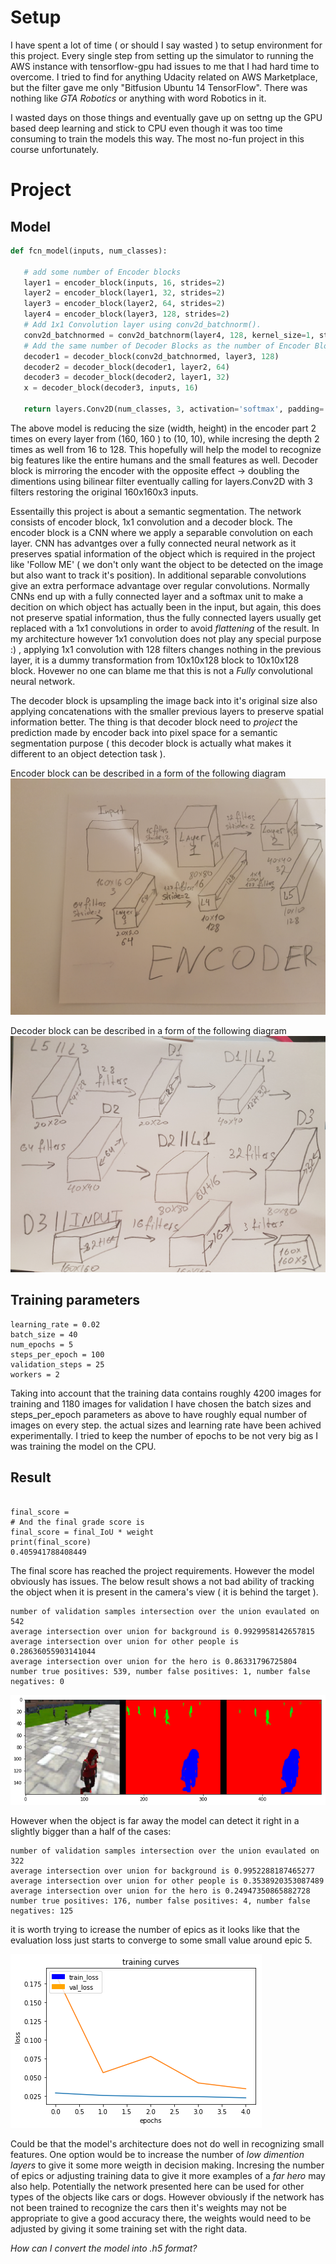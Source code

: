  # Setup
I have spent a lot of time ( or should I say wasted ) to setup environment for this project. Every single step from setting up 
the simulator to running the AWS instance with tensorflow-gpu had issues to me that I had hard time to overcome. I tried to find for anything Udacity related on AWS Marketplace, but the filter gave me only "Bitfusion Ubuntu 14 TensorFlow". There was nothing like *GTA Robotics* or anything with word Robotics in it.

I wasted days on those things and eventually  gave up on settng up the GPU based deep learning and  stick to CPU even though it was too time consuming to train the models this way. The most no-fun project in this course unfortunately.  

# Project
 ## Model
 
 ```python
 def fcn_model(inputs, num_classes):
    
    # add some number of Encoder blocks
    layer1 = encoder_block(inputs, 16, strides=2)
    layer2 = encoder_block(layer1, 32, strides=2)
    layer3 = encoder_block(layer2, 64, strides=2)    
    layer4 = encoder_block(layer3, 128, strides=2)    
    # Add 1x1 Convolution layer using conv2d_batchnorm().
    conv2d_batchnormed = conv2d_batchnorm(layer4, 128, kernel_size=1, strides=1)
    # Add the same number of Decoder Blocks as the number of Encoder Blocks
    decoder1 = decoder_block(conv2d_batchnormed, layer3, 128)
    decoder2 = decoder_block(decoder1, layer2, 64)
    decoder3 = decoder_block(decoder2, layer1, 32)
    x = decoder_block(decoder3, inputs, 16)
    
    return layers.Conv2D(num_classes, 3, activation='softmax', padding='same')(x)
 ```
 
 The above model is reducing the size (width, height) in the encoder part 2 times on every layer from (160, 160 ) to (10, 10), while incresing the depth 2 times as well from 16 to 128. This hopefully will help the model to recognize big features like the entire humans and the small features as well.  Decoder block is mirroring the encoder with the opposite effect -> doubling the dimentions using bilinear filter eventually calling for layers.Conv2D with 3 filters restoring the original 160x160x3 inputs.
 
Essentailly this project is about a semantic segmentation. The network consists of encoder block, 1x1 convolution and a decoder block. The encoder block is a CNN where we apply a separable convolution on each layer. CNN has advantges over a fully connected neural network as it preserves spatial information of the object which is required in the project like 'Follow ME' ( we don't only want the object to be detected on the image but also want to track it's position). In additional separable convolutions give an extra performace advantage over regular convolutions. Normally CNNs end up with a  fully connected layer and a softmax unit to make a decition on which object has actually been in the input, but again, this does not preserve spatial information, thus the fully connected layers usually get replaced with a 1x1 convolutions in order to avoid _flattening_ of the result. In my architecture however 1x1 convolution does not play any special purpose :) , applying 1x1 convolution with 128 filters changes nothing in the previous layer, it is a dummy transformation from 10x10x128 block to 10x10x128 block. Hovewer no one can blame me that this is not a *Fully* convolutional neural network.

The decoder block is upsampling the image back into it's original size also applying concatenations with the smaller previous layers to preserve spatial information better. The thing is that decoder block need to _project_ the prediction made by encoder back into pixel space for a semantic segmentation purpose ( this decoder block is actually what makes it different to an object detection task ).

Encoder block can be described in a form of the following diagram
![encoder](./encoder.jpg)

Decoder block can be described in a form of the following diagram
![decoder](./decoder.jpg)

 
##  Training parameters
```
learning_rate = 0.02
batch_size = 40
num_epochs = 5
steps_per_epoch = 100
validation_steps = 25
workers = 2
```
Taking into account that the training data contains roughly 4200 images for training and 1180 images 
for validation I have chosen the batch sizes and steps_per_epoch parameters as above to have roughly equal number of images
on every step. the actual sizes and learning rate have been achived experimentally. I tried to keep the number of 
epochs to be not very big as I was training the model on the CPU.

## Result
```

final_score = 
# And the final grade score is 
final_score = final_IoU * weight
print(final_score)
0.405941788408449
```
The final score has reached the project requirements. However the model obviously has issues. The below result shows a not bad 
ability of tracking the object when it is present in the camera's view ( it is behind the target ).
```
number of validation samples intersection over the union evaulated on 542
average intersection over union for background is 0.9929958142657815
average intersection over union for other people is 0.28636055903141044
average intersection over union for the hero is 0.86331796725804
number true positives: 539, number false positives: 1, number false negatives: 0
```
![image](./follow_target.png)

However when the object is far away the model can detect it right in a slightly bigger than a half of the cases:
```
number of validation samples intersection over the union evaulated on 322
average intersection over union for background is 0.9952288187465277
average intersection over union for other people is 0.3538920353087489
average intersection over union for the hero is 0.24947350865882728
number true positives: 176, number false positives: 4, number false negatives: 125
```
it is worth trying to icrease the number of epics as it looks like that the evaluation loss just starts to converge to some small value around epic 5. 

![image](./training_curve.png)

Could be that the model's architecture does not do well in recognizing small features. One option would be to increase the number of _low dimention layers_ to give it some more weigth in decision making. Incresing the number of epics or adjusting training data to give it more examples of a *far hero* may also help. Potentially the network presented here can be used for other types of the objects like cars or dogs. However obviously if the network has not been trained to recognize the cars then it's weights may not be appropriate to give a good accuracy there, the weights would need to be adjusted by giving it some training set with the right data.


*How can I convert the model into .h5 format?* 
